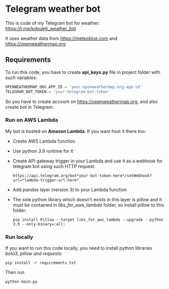 # Telegram weather bot

This is code of my Telegram bot for weather: https://t.me/kobuleti_weather_bot

It uses weather data from https://meteoblue.com and https://openweathermap.org

## Requirements

To run this code, you have to create **api_keys.py** file in project folder with such variables:

```python
OPENWEATHERMAP_ORG_APP_ID = 'your-openweathermap.org-app-id'
TELEGRAM_BOT_TOKEN = 'your-telegram-bot-token'
```
So you have to create account on https://openweathermap.org, and also create bot in Telegram.

### Run on AWS Lambda

My bot is hosted on **Amazon Lambda**. If you want host it there too:

* Create AWS Lambda function
* Use *python 3.9* runtime for it
* Create API gateway trigger in your Lambda and use it as a webhook for telegram bot using such HTTP request:

      https://api.telegram.org/bot*your-bot-token-here*/setWebhook?url=*lambda-trigger-url-here*

* Add *pandas* layer (version 3) to your Lambda function 
* The sole python library which doesn't exists in this layer is *pillow* and it must be contained in *libs_for_aws_lambda* folder, so install *pillow* to this folder: 
    ```console
    pip install Pillow --target libs_for_aws_lambda --upgrade --python 3.9 --only-binary=:all:
    ```

### Run locally

If you want to run this code locally, you need to install python libraries *boto3, pillow and requests*:

```console
pip install -r requirements.txt
```

Then run

```console
python main.py
```
